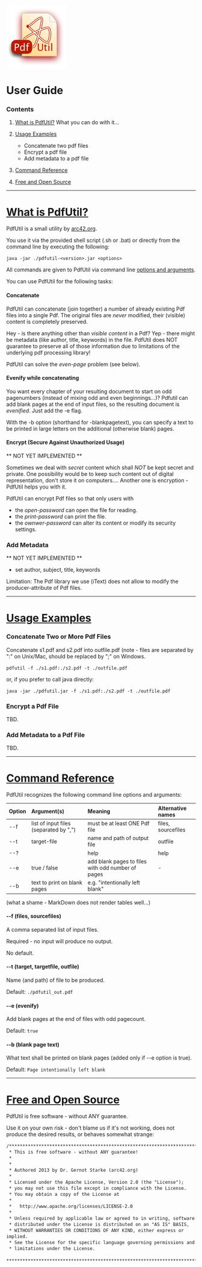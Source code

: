 ![PdfUtil](./pdfutil-logo.jpg)
# User Guide

### Contents

1. [What is PdfUtil?](#header_intro)
   What you can do with it...
             
2. [Usage Examples](#header_examples)
	* Concatenate two pdf files
	* Encrypt a pdf file 
	* Add metadata to a pdf file	
	
3. [Command Reference](#header_reference)

4. [Free and Open Source](#header_free)

---
# [What is PdfUtil?](id:header_intro)
PdfUtil is a small utility by [arc42.org](arc42.org).

You use it via the provided shell script (.sh or .bat) or directly from the command line by executing the following:

    java -jar ./pdfutil-<version>.jar <options>
    

All commands are given to PdfUtil via command line [options and arguments](#header_reference).

You can use PdfUtil for the following tasks:

#### Concatenate
PdfUtil can concatenate (join together) a number of already existing Pdf files into a single Pdf. The original files are *never* modified, their (visible) content is completely preserved.

Hey - is there anything other than *visible content* in a Pdf? Yep - there might be metadata (like author, title, keywords) in the file. PdfUtil does NOT guarantee to preserve all of those information due to limitations of the underlying pdf processing library!

PdfUtil can solve the *even-page* problem (see below).

#### Evenify while concatenating
You want every chapter of your resulting document to start on odd pagenumbers (instead of mixing odd and even beginnings…)? Pdfutil can add blank pages at the end of input files, so the resulting document is *evenified*. Just add the -e flag.

With the -b option (shorthand for -blankpagetext), you can specify a text to be printed in large letters on the additional (otherwise blank) pages.

#### Encrypt (Secure Against Unauthorized Usage)
** NOT YET IMPLEMENTED **

Sometimes we deal with *secret* content which shall *NOT* be kept secret and private.
One possibility would be to keep such content out of digital representation,
don't store it on computers…. Another one is encryption - PdfUtil helps you with it.

PdfUtil can encrypt Pdf files so that only users with
* the *open-password* can open the file for reading.
* the *print-password* can print the file.
* the *ownwer-password* can alter its content or modify its security settings.



### Add Metadata
** NOT YET IMPLEMENTED **

* set author, subject, title, keywords

Limitation: The Pdf library we use (iText) does not allow to modify the producer-attribute
of Pdf files.


---
# [Usage Examples](id:header_examples)

### Concatenate Two or More Pdf Files

Concatenate s1.pdf and s2.pdf into outfile.pdf (note - files are separated by ":"
on Unix/Mac, should be replaced by ";" on Windows.

    pdfutil -f ./s1.pdf:./s2.pdf -t ./outfile.pdf
    
or, if you prefer to call java directly:

    java -jar ./pdfutil.jar -f ./s1.pdf:./s2.pdf -t ./outfile.pdf 

### Encrypt a Pdf File
TBD.


### Add Metadata to a Pdf File
TBD.

---
# [Command Reference](id:header_reference)
PdfUtil recognizes the following command line options and arguments:

Option  |  Argument(s)         | Meaning               | Alternative names 
:------- | :-------------------- | :--------------------- | :----------------- 
--f     | list of input files (separated by ",") | must be at least ONE Pdf file  | files, sourcefiles  
--t     | target-file          | name and path of output file | outfile
--?     |                      | help                  | help
--e     | true / false         | add blank pages to files with odd number of pages | -
--b     | text to print on blank pages | e.g. "intentionally left blank" |

(what a shame - MarkDown does not render tables well…)


#### --f (files, sourcefiles)
A comma separated list of input files.

Required - no input will produce no output.
 
No default.

#### --t (target, targetfile, outfile)
Name (and path) of file to be produced.

Default: `./pdfutil_out.pdf`

#### --e (evenify)
Add blank pages at the end of files with odd pagecount.

Default: `true`

#### --b (blank page text)
What text shall be printed on blank pages (added only if --e option is true).

Default: `Page intentionally left blank` 

---
# [Free and Open Source](id:header_free)
PdfUtil is free software - without ANY guarantee.

Use it on your own risk - don't blame us if it's not working, does not produce the desired results, or behaves somewhat strange:

    /************************************************************************
     * This is free software - without ANY guarantee!
     *
     *
     * Authored 2013 by Dr. Gernot Starke (arc42.org)
     *
     * Licensed under the Apache License, Version 2.0 (the "License");
     * you may not use this file except in compliance with the License.
     * You may obtain a copy of the License at
     *
     *   http://www.apache.org/licenses/LICENSE-2.0
     *
     * Unless required by applicable law or agreed to in writing, software
     * distributed under the License is distributed on an "AS IS" BASIS,
     * WITHOUT WARRANTIES OR CONDITIONS OF ANY KIND, either express or implied.
     * See the License for the specific language governing permissions and
     * limitations under the License.
     ************************************************************************/



[url_arc42]: http://arc42.org/
[url_pdfutil]: http://arc42.bitbucket.com/
[url_itext]: http://itextpdf.com "iText Pdf Library"


[url_intellij]: http://www.jetbrains.com/idea/